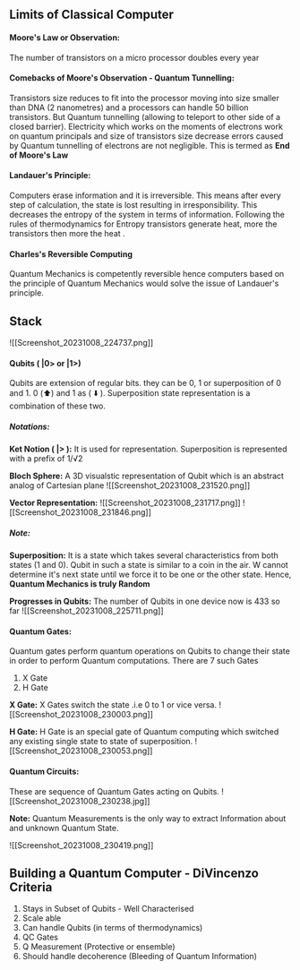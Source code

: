 ## Limits of Classical Computer

#### Moore's Law or Observation:
The number of transistors on a micro processor doubles every year
#### Comebacks of Moore's Observation - Quantum Tunnelling:
Transistors size reduces to fit into the processor moving into size smaller than DNA (2 nanometres) and a processors can handle 50 billion transistors.
But Quantum tunnelling (allowing to teleport to other side of a closed barrier). Electricity which works on the moments of electrons work on quantum principals and size of transistors size decrease errors caused by Quantum tunnelling of electrons are not negligible. This is termed as **End of Moore's Law**

#### Landauer's Principle:
Computers erase information and it is irreversible. This means after every step of calculation, the state is lost resulting in irresponsibility. This decreases the entropy of the system in terms of information. Following the rules of thermodynamics for Entropy transistors generate heat, more the transistors then more the heat . 

#### Charles's Reversible Computing
Quantum Mechanics is competently reversible hence computers based on the principle of Quantum Mechanics would solve the issue of Landauer's principle.

## Stack
![[Screenshot_20231008_224737.png]]

#### Qubits ( |0> or |1>)
Qubits are extension of regular bits. they can be 0, 1 or superposition of 0 and 1. 
0 (⬆️) and 1 as ( ⬇️ ). Superposition state representation is a combination of these two.

##### Notations:

**Ket Notion ( $| >$ ):**
It is used for representation. Superposition is represented with a prefix of $1/√2$

**Bloch Sphere:**
A 3D visualstic representation of Qubit which is an abstract analog of Cartesian plane 
![[Screenshot_20231008_231520.png]]

**Vector Representation:**
![[Screenshot_20231008_231717.png]]
![[Screenshot_20231008_231846.png]]

##### Note:
**Superposition:**
It is a state which takes several characteristics from both states (1 and 0). Qubit in such a state is similar to a coin in the air. W cannot determine it's next state until we force it to be one or the other state.  Hence, **Quantum Mechanics is truly Random**

**Progresses in Qubits:**
The number of Qubits in one device now is 433 so far
![[Screenshot_20231008_225711.png]]

#### Quantum Gates:
Quantum gates perform quantum operations on Qubits to change their state in order to perform Quantum computations. There are 7 such Gates
1. X Gate
2. H Gate

**X Gate:**
X Gates switch the state .i.e 0 to 1 or vice versa.
![[Screenshot_20231008_230003.png]]

**H Gate:**
H Gate is an special gate of Quantum computing which switched any existing single state to state of superposition. 
![[Screenshot_20231008_230053.png]]

#### Quantum Circuits:
These are sequence of Quantum Gates acting on Qubits.
![[Screenshot_20231008_230238.jpg]]

**Note:**
Quantum Measurements is the only way to extract Information about and unknown Quantum State.

![[Screenshot_20231008_230419.png]]


## Building a Quantum Computer - DiVincenzo Criteria
1. Stays in Subset of Qubits - Well Characterised
2. Scale able 
3. Can handle Qubits (in terms of thermodynamics)
4. QC Gates
5. Q Measurement (Protective or ensemble)
6. Should handle decoherence (Bleeding of Quantum Information)